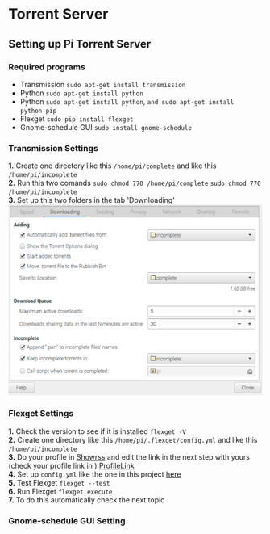 # Torrent Server

## Setting up Pi Torrent Server
### Required programs 
  * Transmission ```sudo apt-get install transmission```    
  * Python ```sudo apt-get install python```    
  * Python ```sudo apt-get install python```, ```and sudo apt-get install python-pip```    
  * Flexget ```sudo pip install flexget```    
  * Gnome-schedule GUI ```sudo install gnome-schedule```    

### Transmission Settings
**1.** Create one directory like this ```/home/pi/complete``` and like this ```/home/pi/incomplete```    
**2.** Run this two comands ```sudo chmod 770 /home/pi/complete``` ```sudo chmod 770 /home/pi/incomplete```    
**3.** Set up this two folders in the tab 'Downloading'      
![ ](https://github.com/ddavidmelo/Raspberry-Pi-Zero/blob/master/Torrent%20Server/transdef.png)      

### Flexget Settings
**1.** Check the version to see if it is installed ```flexget -V```    
**2.** Create one directory like this ```/home/pi/.flexget/config.yml``` and like this ```/home/pi/incomplete```    
**3.** Do your profile in  [Showrss](http://http://showrss.info) and edit the link in the next step with yours (check your profile link in )  [ProfileLink](http://showrss.info/feeds)    
**4.** Set up ```config.yml``` like the one in this project [here](https://github.com/ddavidmelo/Raspberry-Pi-Zero/blob/master/Torrent%20Server/config.yml)     
**5.** Test Flexget ```flexget --test```    
**6.** Run Flexget ```flexget execute```    
**7.** To do this automatically check the next topic    


### Gnome-schedule GUI Setting
